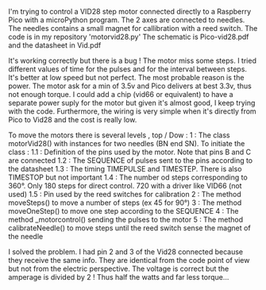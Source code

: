I'm trying to control a VID28 step motor connected directly to a Raspberry Pico with a microPython program.
The 2 axes are connected to needles. The needles contains a small magnet for callibration with a reed switch.
The code is in my repository 'motorvid28.py'
The schematic is Pico-vid28.pdf and the datasheet in Vid.pdf

It's working correctly but there is a bug ! The motor miss some steps.
I tried different values of time for the pulses and for the interval between steps. It's better at low speed but not perfect.
The most probable reason is the power. The motor ask for a min of 3.5v and Pico delivers at best 3.3v, thus not enough torque.
I could add a chip (vid66 or equivalent) to have a separate power suply for the motor but given it's almost good, I keep trying with the code. Furthermore, the wiring is very simple when it's directly from Pico to Vid28 and the cost is really low.

To move the motors there is several levels , top / Dow :
1 : The class motorVid28() with instances for two needles (BN end SN). To initiate the class :
1.1 : Definition of the pins used by the motor. Note that pins B and C are connected
1.2 : The SEQUENCE of pulses sent to the pins according to the datasheet
1.3 : The timing TIMEPULSE and TIMESTEP. There is also TIMESTOP but not important
1.4 : The number od steps corresponding to 360°. Only 180 steps for direct control. 720 with a driver like VID66 (not used)
1.5 : Pin used by the reed switches for calibration
2 : The method moveSteps() to move a number of steps (ex 45 for 90°)
3 : The method moveOneStep() to move one step according to the SEQUENCE
4 : The method _motorcontrol() sending the pulses to the motor
5 : The method calibrateNeedle() to move steps until the reed switch sense the magnet of the needle

I solved the problem. I had pin 2 and 3 of the Vid28 connected because they receive the same info. They are identical from the code point of view but not from the electric perspective. The voltage is correct but the amperage is divided by 2 ! Thus half the watts and far less torque... 

